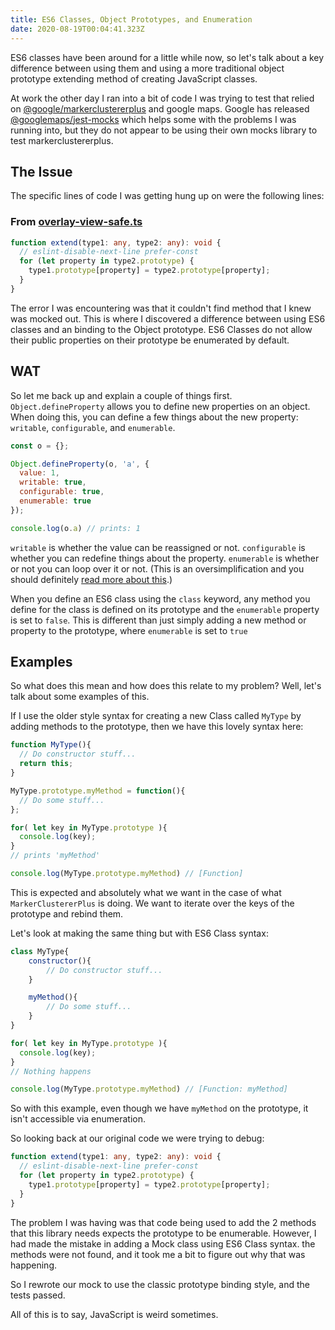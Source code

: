 ```yaml
---
title: ES6 Classes, Object Prototypes, and Enumeration
date: 2020-08-19T00:04:41.323Z
---
```

ES6 classes have been around for a little while now, so let's talk about a key difference between using them and using a more traditional object prototype extending method of creating JavaScript classes.

At work the other day I ran into a bit of code I was trying to test that relied on [@google/markerclustererplus](https://github.com/googlemaps/v3-utility-library/tree/master/packages/markerclustererplus) and google maps. Google has released [@googlemaps/jest-mocks](https://github.com/googlemaps/v3-utility-library/tree/master/packages/jest-mocks) which helps some with the problems I was running into, but they do not appear to be using their own mocks library to test markerclustererplus.

## The Issue

The specific lines of code I was getting hung up on were the following lines:

### From [overlay-view-safe.ts](https://github.com/googlemaps/v3-utility-library/blob/c6b74da7eb6748b404c0174e35d217d973560b09/packages/markerclustererplus/src/overlay-view-safe.ts#L28-L33)

```typescript
function extend(type1: any, type2: any): void {
  // eslint-disable-next-line prefer-const
  for (let property in type2.prototype) {
    type1.prototype[property] = type2.prototype[property];
  }
}
```

The error I was encountering was that it couldn't find method that I knew was mocked out. This is where I discovered a difference between using ES6 classes and an binding to the Object prototype. ES6 Classes do not allow their public properties on their prototype be enumerated by default.

## WAT

So let me back up and explain a couple of things first. `Object.defineProperty` allows you to define new properties on an object. When doing this, you can define a few things about the new property: `writable`, `configurable`, and `enumerable`.

```js
const o = {};

Object.defineProperty(o, 'a', {
  value: 1,
  writable: true,
  configurable: true,
  enumerable: true
});

console.log(o.a) // prints: 1
```

`writable` is whether the value can be reassigned or not. `configurable` is whether you can redefine things about the property. `enumerable` is whether or not you can loop over it or not. (This is an oversimplification and you should definitely [read more about this](https://developer.mozilla.org/en-US/docs/Web/JavaScript/Reference/Global_Objects/Object/defineProperty).)

When you define an ES6 class using the `class` keyword, any method you define for the class is defined on its prototype and the `enumerable` property is set to `false`. This is different than just simply adding a new method or property to the prototype, where `enumerable` is set to `true`

## Examples

So what does this mean and how does this relate to my problem? Well, let's talk about some examples of this. 

If I use the older style syntax for creating a new Class called `MyType` by adding methods to the prototype, then we have this lovely syntax here:

```javascript
function MyType(){
  // Do constructor stuff...
  return this;
}

MyType.prototype.myMethod = function(){
  // Do some stuff...
};

for( let key in MyType.prototype ){
  console.log(key);
}
// prints 'myMethod'

console.log(MyType.prototype.myMethod) // [Function]

```
This is expected and absolutely what we want in the case of what `MarkerClustererPlus` is doing. We want to iterate over the keys of the prototype and rebind them.

Let's look at making the same thing but with ES6 Class syntax:

```javascript
class MyType{
    constructor(){
        // Do constructor stuff...
    }

    myMethod(){
        // Do some stuff...
    }
}

for( let key in MyType.prototype ){
  console.log(key);
}
// Nothing happens

console.log(MyType.prototype.myMethod) // [Function: myMethod]
```
So with this example, even though we have `myMethod` on the prototype, it isn't accessible via enumeration.

So looking back at our original code we were trying to debug:

```typescript
function extend(type1: any, type2: any): void {
  // eslint-disable-next-line prefer-const
  for (let property in type2.prototype) {
    type1.prototype[property] = type2.prototype[property];
  }
}
```


The problem I was having was that code being used to add the 2 methods that this library needs expects the prototype to be enumerable. However, I had made the mistake in adding a Mock class using ES6 Class syntax. the methods were not found, and it took me a bit to figure out why that was happening.

So I rewrote our mock to use the classic prototype binding style, and the tests passed.

All of this is to say, JavaScript is weird sometimes.
